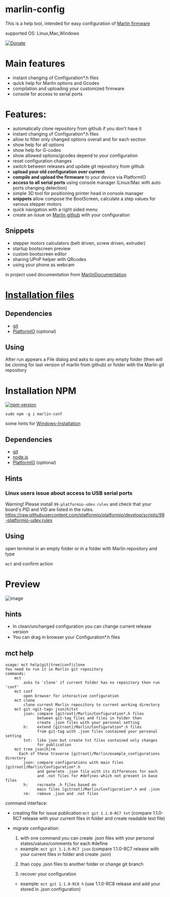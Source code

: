 # marlin-config
This is a help tool, intended for easy configuration of [Marlin firmware](https://github.com/MarlinFirmware/Marlin)

supported OS: Linux,Mac,Windows

[![Donate](https://img.shields.io/badge/Donate-PayPal-green.svg)](https://www.paypal.me/AKruk508)

# Main features
* instant changing of Configuration*.h files
* quick help for Marlin options and Gcodes
* compilation and uploading your customized firmware
* console for access to serial ports
# Features:
* automatically clone repository from github if you don't have it
* instant changing of Configuration*.h files
* allow to filter only changed options overall and for each section
* show help for all options
* show help for G-codes
* show allowed options/gcodes depend to your configuration
* reset configuration changes
* switch between releases and update git repository from github
* **upload your old configuration over current**
* **compile and upload the firmware** to your device via PlatformIO
* **access to all serial ports** using console manager (Linux/Mac with auto ports changing detection)
* simple 3D tool for positioning printer head in console manager
* **snippets** allow compose the BootScreen, calculate a step values for various stepper motors
* quick navigation with a right sided menu
* create an issue on [Marlin github](https://github.com/MarlinFirmware/Marlin) with your configuration
## Snippets
* stepper motors calculators (belt driven, screw driven, extruder)
* startup bootscreen preview
* custom bootscreen editor
* sharing UPnP helper with QRcodes
* using your phone as webcam


in project used documentation from [MarlinDocumentation](https://github.com/MarlinFirmware/MarlinDocumentation/_configuration/configuration.md)
# [Installation files](https://github.com/akaJes/marlin-config/releases)
## Dependencies
* [git](https://git-scm.com/downloads)
* [PlatformIO](http://docs.platformio.org/en/latest/installation.html) (optional)
## Using
After run appears a File dialog and asks to open any empty folder (then will be cloning for last version of marlin from github) or folder with the Marlin git repository
# Installation NPM
[![npm version](https://badge.fury.io/js/marlin-conf.svg)](https://badge.fury.io/js/marlin-conf)

`sudo npm -g i marlin-conf`

some hints for [Windows-Installation](https://github.com/akaJes/marlin-config/wiki/Windows-Installation)
## Dependencies
* [git](https://git-scm.com/downloads)
* [node.js](https://nodejs.org/en/download/)
* [PlatformIO](http://docs.platformio.org/en/latest/installation.html) (optional)
## Hints
### Linux users issue about access to USB serial ports
Warning! Please install `99-platformio-udev.rules` and check that your board's PID and VID are listed in the rules.
https://raw.githubusercontent.com/platformio/platformio/develop/scripts/99-platformio-udev.rules
## Using
open terminal in an empty folder or in a folder with Marlin repository and type

`mct` and confirm action
# Preview
![image](https://user-images.githubusercontent.com/3035266/26917440-f626e258-4c36-11e7-9d1c-3ae199a497ee.png)
## hints
* In clean/unchanged configuration you can change current release version
* You can drag in browser your Configuration*.h files
## mct help
```
usage: mct help|git|tree|conf|clone
You need to run it in Marlin git repository
commands:
    mct
        asks to 'clone' if current folder has no repository then run 'conf'
    mct conf
        open browser for interactive configuration
    mct clone
        clone current Marlin repository to current working directory
    mct git <git-tag> json|h|txt
        json: compare [gitroot]/Marlin/Configuration*.h files
              between git-tag files and files in folder then
              create .json files with your personal setting
        h:    extend [gitroot]/Marlin/Configuration*.h files
              from git-tag with .json files contained your personal setting
        txt:  like json but create txt files contained only changes
              for publication
    mct tree json|h|rm
      Each of these traverse [gitroot]/Marlin/example_configurations directory
        json: compare configurations with main files [gitroot]/Marlin/Configuration*.h
              and generate .json file with its differences for each
              and .not files for #defines which not present in base files
        h:    recreate .h files based on 
              main files [gitroot]/Marlin/Configuration*.h and .json
        rm:   remove .json and .not files
```
command interface:

* creating file for issue publication `mct git 1.1.0-RC7 txt` (compare 1.1.0-RC7 release with your current files in folder and create readable text file)

* migrate configuration:

  1. with one command you can create .json files with your personal states/values/comments for each #define

    - example: `mct git 1.1.0-RC7 json` (compare 1.1.0-RC7 release with your current files in folder and create .json)

  2. than copy .json files to another folder or change git branch

  3. recover your configuration

    - example: `mct git 1.1.0-RC8 h` (use 1.1.0-RC8 release and add your stored in .json configuration)
